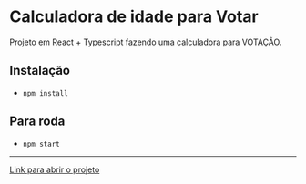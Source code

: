 # Calculadora de idade para Votar

Projeto em React + Typescript
fazendo uma calculadora para VOTAÇÃO.

## Instalação
- `npm install`

## Para roda
- `npm start`

<hr>

[Link para abrir o projeto](https://aqueous-falls-89220.herokuapp.com/)

